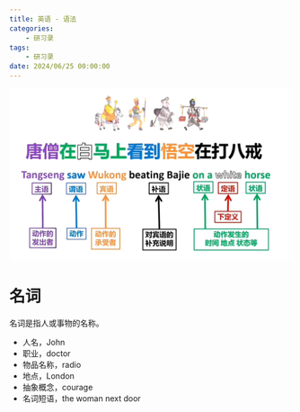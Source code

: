 ```yaml
---
title: 英语 - 语法
categories: 
    - 研习录
tags:
    - 研习录
date: 2024/06/25 00:00:00
---
```


![image-20240625081738166](./grammar/image-20240625081738166.png)

# 名词

名词是指人或事物的名称。

- 人名，John
- 职业，doctor
- 物品名称，radio
- 地点，London
- 抽象概念，courage
- 名词短语，the woman next door
